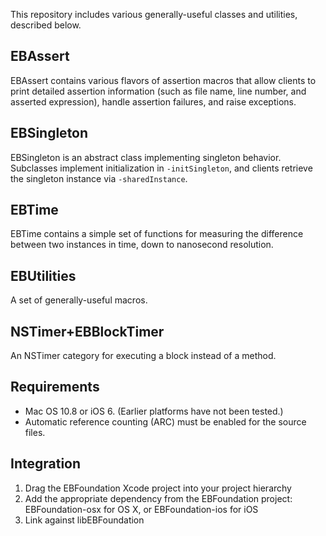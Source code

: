 This repository includes various generally-useful classes and utilities, described below.

## EBAssert

EBAssert contains various flavors of assertion macros that allow clients to print detailed assertion information (such as file name, line number, and asserted expression), handle assertion failures, and raise exceptions.

## EBSingleton

EBSingleton is an abstract class implementing singleton behavior. Subclasses implement initialization in `-initSingleton`, and clients retrieve the singleton instance via `-sharedInstance`.

## EBTime

EBTime contains a simple set of functions for measuring the difference between two instances in time, down to nanosecond resolution.

## EBUtilities

A set of generally-useful macros.

## NSTimer+EBBlockTimer

An NSTimer category for executing a block instead of a method.

## Requirements

- Mac OS 10.8 or iOS 6. (Earlier platforms have not been tested.)
- Automatic reference counting (ARC) must be enabled for the source files.

## Integration

1. Drag the EBFoundation Xcode project into your project hierarchy
2. Add the appropriate dependency from the EBFoundation project: EBFoundation-osx for OS X, or EBFoundation-ios for iOS
3. Link against libEBFoundation
